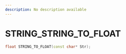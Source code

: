 ```yaml
---
description: No description available 
---
```


# STRING\_STRING_TO_FLOAT

```cpp
float STRING_TO_FLOAT(const char* Str);
```